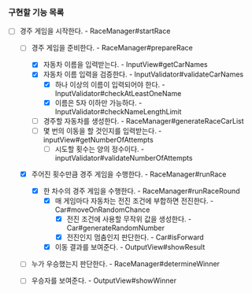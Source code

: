 ### 구현할 기능 목록 

- [ ] 경주 게임을 시작한다. - RaceManager#startRace
  - [ ] 경주 게임을 준비한다. - RaceManager#prepareRace
    - [x] 자동차 이름을 입력받는다. - InputView#getCarNames
    - [x] 자동차 이름 입력을 검증한다. - InputValidator#validateCarNames
      - [x] 하나 이상의 이름이 입력되어야 한다. - InputValidator#checkAtLeastOneName
      - [x] 이름은 5자 이하만 가능하다. - InputValidator#checkNameLengthLimit
    - [ ] 경주할 자동차를 생성한다. - RaceManager#generateRaceCarList
    - [ ] 몇 번의 이동을 할 것인지를 입력받는다. - inputView#getNumberOfAttempts
      - [ ] 시도할 횟수는 양의 정수이다. - inputValidator#validateNumberOfAttempts

  - [x] 주어진 횟수만큼 경주 게임을 수행한다. - RaceManager#runRace
    - [x] 한 차수의 경주 게임을 수행한다. - RaceManager#runRaceRound
      - [x] 매 게임마다 자동차는 전진 조건에 부합하면 전진한다. - Car#moveOnRandomChance
        - [x] 전진 조건에 사용할 무작위 값을 생성한다. - Car#generateRandomNumber
        - [x] 전진인지 멈춤인지 판단한다. - Car#isForward
      - [x] 이동 결과를 보여준다. - OutputView#showResult

  - [ ] 누가 우승했는지 판단한다. - RaceManager#determineWinner
  - [ ] 우승자를 보여준다. - OutputView#showWinner

